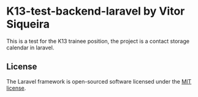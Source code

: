# K13-test-backend-laravel by Vitor Siqueira

This is a test for the K13 trainee position, the project is a contact storage calendar in laravel.

## License

The Laravel framework is open-sourced software licensed under the [MIT license](https://opensource.org/licenses/MIT).
